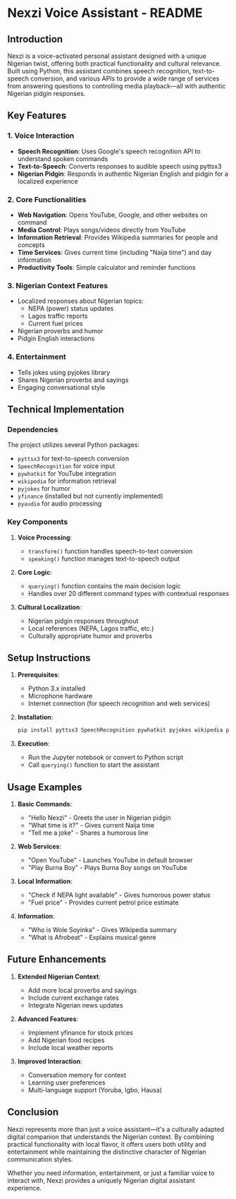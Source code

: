 # Nexzi Voice Assistant - README

## Introduction
Nexzi is a voice-activated personal assistant designed with a unique Nigerian twist, offering both practical functionality and cultural relevance. Built using Python, this assistant combines speech recognition, text-to-speech conversion, and various APIs to provide a wide range of services from answering questions to controlling media playback—all with authentic Nigerian pidgin responses.

## Key Features

### 1. **Voice Interaction**
- **Speech Recognition**: Uses Google's speech recognition API to understand spoken commands
- **Text-to-Speech**: Converts responses to audible speech using pyttsx3
- **Nigerian Pidgin**: Responds in authentic Nigerian English and pidgin for a localized experience

### 2. **Core Functionalities**
- **Web Navigation**: Opens YouTube, Google, and other websites on command
- **Media Control**: Plays songs/videos directly from YouTube
- **Information Retrieval**: Provides Wikipedia summaries for people and concepts
- **Time Services**: Gives current time (including "Naija time") and day information
- **Productivity Tools**: Simple calculator and reminder functions

### 3. **Nigerian Context Features**
- Localized responses about Nigerian topics:
  - NEPA (power) status updates
  - Lagos traffic reports
  - Current fuel prices
- Nigerian proverbs and humor
- Pidgin English interactions

### 4. **Entertainment**
- Tells jokes using pyjokes library
- Shares Nigerian proverbs and sayings
- Engaging conversational style

## Technical Implementation

### Dependencies
The project utilizes several Python packages:
- `pyttsx3` for text-to-speech conversion
- `SpeechRecognition` for voice input
- `pywhatkit` for YouTube integration
- `wikipedia` for information retrieval
- `pyjokes` for humor
- `yfinance` (installed but not currently implemented)
- `pyaudio` for audio processing

### Key Components
1. **Voice Processing**:
   - `transform()` function handles speech-to-text conversion
   - `speaking()` function manages text-to-speech output

2. **Core Logic**:
   - `querying()` function contains the main decision logic
   - Handles over 20 different command types with contextual responses

3. **Cultural Localization**:
   - Nigerian pidgin responses throughout
   - Local references (NEPA, Lagos traffic, etc.)
   - Culturally appropriate humor and proverbs

## Setup Instructions

1. **Prerequisites**:
   - Python 3.x installed
   - Microphone hardware
   - Internet connection (for speech recognition and web services)

2. **Installation**:
   ```bash
   pip install pyttsx3 SpeechRecognition pywhatkit pyjokes wikipedia pyaudio
   ```

3. **Execution**:
   - Run the Jupyter notebook or convert to Python script
   - Call `querying()` function to start the assistant

## Usage Examples

1. **Basic Commands**:
   - "Hello Nexzi" - Greets the user in Nigerian pidgin
   - "What time is it?" - Gives current Naija time
   - "Tell me a joke" - Shares a humorous line

2. **Web Services**:
   - "Open YouTube" - Launches YouTube in default browser
   - "Play Burna Boy" - Plays Burna Boy songs on YouTube

3. **Local Information**:
   - "Check if NEPA light available" - Gives humorous power status
   - "Fuel price" - Provides current petrol price estimate

4. **Information**:
   - "Who is Wole Soyinka" - Gives Wikipedia summary
   - "What is Afrobeat" - Explains musical genre

## Future Enhancements

1. **Extended Nigerian Context**:
   - Add more local proverbs and sayings
   - Include current exchange rates
   - Integrate Nigerian news updates

2. **Advanced Features**:
   - Implement yfinance for stock prices
   - Add Nigerian food recipes
   - Include local weather reports

3. **Improved Interaction**:
   - Conversation memory for context
   - Learning user preferences
   - Multi-language support (Yoruba, Igbo, Hausa)

## Conclusion
Nexzi represents more than just a voice assistant—it's a culturally adapted digital companion that understands the Nigerian context. By combining practical functionality with local flavor, it offers users both utility and entertainment while maintaining the distinctive character of Nigerian communication styles.

Whether you need information, entertainment, or just a familiar voice to interact with, Nexzi provides a uniquely Nigerian digital assistant experience.
